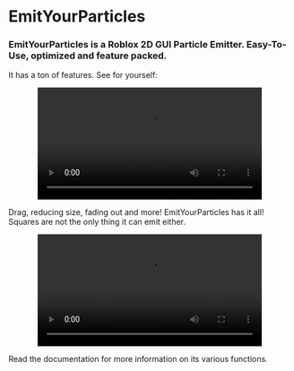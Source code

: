 # EmitYourParticles
### EmitYourParticles is a Roblox 2D GUI Particle Emitter. Easy-To-Use, optimized and feature packed.

It has a ton of features. See for yourself: 

<div align="center">
  <video src="https://github.com/diigit/EmitYourParticles/assets/72575705/68b8a885-0baf-4ab4-a6c8-8f2a305f98e4" width=400></video>
</div>

Drag, reducing size, fading out and more! EmitYourParticles has it all! Squares are not the only thing it can emit either.

<div align="center">
  <video src="https://github.com/diigit/EmitYourParticles/assets/72575705/b64ff6ea-6b3e-4caf-b649-b9a1823886b3" width=400></video>
</div>

Read the documentation for more information on its various functions.
